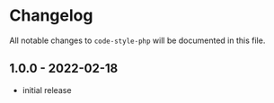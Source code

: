 # Changelog

All notable changes to `code-style-php` will be documented in this file.

## 1.0.0 - 2022-02-18

- initial release
